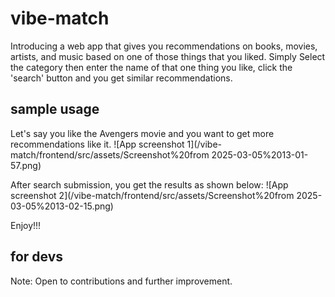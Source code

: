 # vibe-match
Introducing a web app that gives you recommendations on books, movies, artists, and music based on one of those things that you liked. Simply Select the category then enter the name of that one thing you like, click the 'search' button and you get similar recommendations.

## sample usage
Let's say you like the Avengers movie and you want to get more recommendations like it.
![App screenshot 1](/vibe-match/frontend/src/assets/Screenshot%20from 2025-03-05%2013-01-57.png)

After search submission, you get the results as shown below:
![App screenshot 2](/vibe-match/frontend/src/assets/Screenshot%20from 2025-03-05%2013-02-15.png)

Enjoy!!!

## for devs
Note: Open to contributions and further improvement.